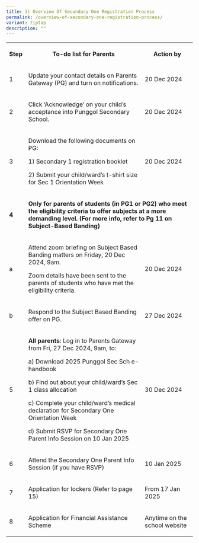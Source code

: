 ```yaml
---
title: 3) Overview Of Secondary One Registration Process
permalink: /overview-of-secondary-one-registration-process/
variant: tiptap
description: ""
---
```

<table style="minWidth: 75px">
<colgroup>
<col>
<col>
<col>
</colgroup>
<tbody>
<tr>
<th rowspan="1" colspan="1">
<p>Step</p>
</th>
<th rowspan="1" colspan="1">
<p>To-do list for Parents</p>
</th>
<th rowspan="1" colspan="1">
<p>Action by</p>
</th>
</tr>
<tr>
<td rowspan="1" colspan="1">
<p>1</p>
</td>
<td rowspan="1" colspan="1">
<p>Update your contact details on Parents Gateway (PG) and turn on notifications.</p>
</td>
<td rowspan="1" colspan="1">
<p>20 Dec 2024</p>
</td>
</tr>
<tr>
<td rowspan="1" colspan="1">
<p>2</p>
</td>
<td rowspan="1" colspan="1">
<p>Click ‘Acknowledge’ on your child’s acceptance into Punggol Secondary
School.</p>
</td>
<td rowspan="1" colspan="1">
<p>20 Dec 2024</p>
</td>
</tr>
<tr>
<td rowspan="1" colspan="1">
<p>3</p>
</td>
<td rowspan="1" colspan="1">
<p>Download the following documents on PG:</p>
<p>1) Secondary 1 registration booklet</p>
<p>2) Submit your child/ward’s t-shirt size for Sec 1 Orientation Week</p>
</td>
<td rowspan="1" colspan="1">
<p>20 Dec 2024</p>
</td>
</tr>
<tr>
<td rowspan="1" colspan="1">
<p><strong>4</strong>
</p>
</td>
<td rowspan="1" colspan="2">
<p><strong>Only for parents of students (in PG1 or PG2) who meet the eligibility criteria to offer subjects at a more demanding level. (For more info, refer to Pg 11 on Subject-Based Banding)</strong>
</p>
</td>
</tr>
<tr>
<td rowspan="1" colspan="1">
<p>a</p>
</td>
<td rowspan="1" colspan="1">
<p>Attend zoom briefing on Subject Based Banding matters on Friday, 20 Dec
2024, 9am.</p>
<p>Zoom details have been sent to the parents of students who have met the
eligibility criteria.</p>
</td>
<td rowspan="1" colspan="1">
<p>20 Dec 2024</p>
</td>
</tr>
<tr>
<td rowspan="1" colspan="1">
<p>b</p>
</td>
<td rowspan="1" colspan="1">
<p>Respond to the Subject Based Banding offer on PG.</p>
</td>
<td rowspan="1" colspan="1">
<p>27 Dec 2024</p>
</td>
</tr>
<tr>
<td rowspan="1" colspan="1">
<p>5</p>
</td>
<td rowspan="1" colspan="1">
<p><strong>All parents</strong>: Log in to Parents Gateway from Fri, 27 Dec
2024, 9am, to:</p>
<p>a) Download 2025 Punggol Sec Sch e-handbook</p>
<p>b) Find out about your child/ward’s Sec 1 class allocation</p>
<p>c) Complete your child/ward’s medical declaration for Secondary One Orientation
Week</p>
<p>d) Submit RSVP for Secondary One Parent Info Session on 10 Jan 2025</p>
</td>
<td rowspan="1" colspan="1">
<p>30 Dec 2024</p>
</td>
</tr>
<tr>
<td rowspan="1" colspan="1">
<p>6</p>
</td>
<td rowspan="1" colspan="1">
<p>Attend the Secondary One Parent Info Session (if you have RSVP)</p>
</td>
<td rowspan="1" colspan="1">
<p>10 Jan 2025</p>
</td>
</tr>
<tr>
<td rowspan="1" colspan="1">
<p>7</p>
</td>
<td rowspan="1" colspan="1">
<p>Application for lockers (Refer to page 15)</p>
</td>
<td rowspan="1" colspan="1">
<p>From 17 Jan 2025</p>
</td>
</tr>
<tr>
<td rowspan="1" colspan="1">
<p>8</p>
</td>
<td rowspan="1" colspan="1">
<p>Application for Financial Assistance Scheme</p>
</td>
<td rowspan="1" colspan="1">
<p>Anytime on the school website</p>
</td>
</tr>
</tbody>
</table>
<p></p>